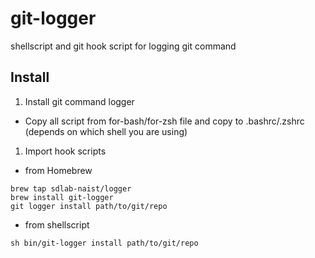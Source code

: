 # git-logger
shellscript and git hook script for logging git command

## Install
1. Install git command logger  
  * Copy all script from for-bash/for-zsh file and copy to .bashrc/.zshrc (depends on which shell you are using)
1. Import hook scripts
  * from Homebrew  
```
brew tap sdlab-naist/logger  
brew install git-logger  
git logger install path/to/git/repo
```
  * from shellscript  
```
sh bin/git-logger install path/to/git/repo
```
